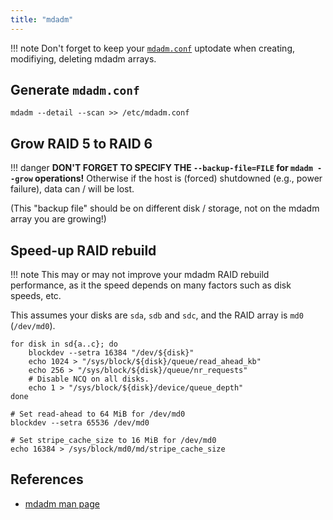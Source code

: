 ```yaml
---
title: "mdadm"
---
```


!!! note
    Don't forget to keep your [`mdadm.conf`](https://linux.die.net/man/5/mdadm.conf) uptodate when creating, modifiying, deleting mdadm arrays.

## Generate `mdadm.conf`

```console
mdadm --detail --scan >> /etc/mdadm.conf
```

## Grow RAID 5 to RAID 6

!!! danger
    **DON'T FORGET TO SPECIFY THE `--backup-file=FILE` for `mdadm --grow` operations!**
    Otherwise if the host is (forced) shutdowned (e.g., power failure), data can / will be lost.

(This "backup file" should be on different disk / storage, not on the mdadm array you are growing!)

## Speed-up RAID rebuild

!!! note 
    This may or may not improve your mdadm RAID rebuild performance, as it the speed depends on many factors such as disk speeds, etc.

This assumes your disks are `sda`, `sdb` and `sdc`, and the RAID array is `md0` (`/dev/md0`).

```console
for disk in sd{a..c}; do
    blockdev --setra 16384 "/dev/${disk}"
    echo 1024 > "/sys/block/${disk}/queue/read_ahead_kb"
    echo 256 > "/sys/block/${disk}/queue/nr_requests"
    # Disable NCQ on all disks.
    echo 1 > "/sys/block/${disk}/device/queue_depth"
done

# Set read-ahead to 64 MiB for /dev/md0
blockdev --setra 65536 /dev/md0

# Set stripe_cache_size to 16 MiB for /dev/md0
echo 16384 > /sys/block/md0/md/stripe_cache_size
```

## References

* [mdadm man page](https://linux.die.net/man/8/mdadm)

